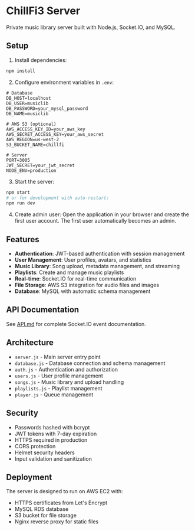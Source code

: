 # ChillFi3 Server

Private music library server built with Node.js, Socket.IO, and MySQL.

## Setup

1. Install dependencies:
```bash
npm install
```

2. Configure environment variables in `.env`:
```
# Database
DB_HOST=localhost
DB_USER=musiclib
DB_PASSWORD=your_mysql_password
DB_NAME=musiclib

# AWS S3 (optional)
AWS_ACCESS_KEY_ID=your_aws_key
AWS_SECRET_ACCESS_KEY=your_aws_secret
AWS_REGION=us-west-2
S3_BUCKET_NAME=chillfi

# Server
PORT=3005
JWT_SECRET=your_jwt_secret
NODE_ENV=production
```

3. Start the server:
```bash
npm start
# or for development with auto-restart:
npm run dev
```

4. Create admin user:
Open the application in your browser and create the first user account. The first user automatically becomes an admin.

## Features

- **Authentication**: JWT-based authentication with session management
- **User Management**: User profiles, avatars, and statistics
- **Music Library**: Song upload, metadata management, and streaming
- **Playlists**: Create and manage music playlists
- **Real-time**: Socket.IO for real-time communication
- **File Storage**: AWS S3 integration for audio files and images
- **Database**: MySQL with automatic schema management

## API Documentation

See [API.md](./API.md) for complete Socket.IO event documentation.

## Architecture

- `server.js` - Main server entry point
- `database.js` - Database connection and schema management
- `auth.js` - Authentication and authorization
- `users.js` - User profile management
- `songs.js` - Music library and upload handling
- `playlists.js` - Playlist management
- `player.js` - Queue management

## Security

- Passwords hashed with bcrypt
- JWT tokens with 7-day expiration
- HTTPS required in production
- CORS protection
- Helmet security headers
- Input validation and sanitization

## Deployment

The server is designed to run on AWS EC2 with:
- HTTPS certificates from Let's Encrypt
- MySQL RDS database
- S3 bucket for file storage
- Nginx reverse proxy for static files